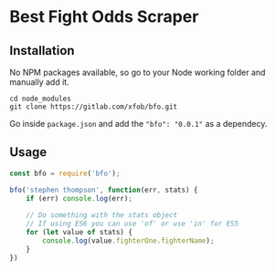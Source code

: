 # Best Fight Odds Scraper #

## Installation ##

No NPM packages available, so go to your Node working folder and manually add it.

```
cd node_modules
git clone https://gitlab.com/xfob/bfo.git
```

Go inside `package.json` and add the `"bfo": "0.0.1"` as a dependecy.

## Usage ##

```javascript
const bfo = require('bfo');

bfo('stephen thompson', function(err, stats) {
    if (err) console.log(err);
    
    // Do something with the stats object
    // If using ES6 you can use 'of' or use 'in' for ES5
    for (let value of stats) {
        console.log(value.fighterOne.fighterName);
    }
})
```